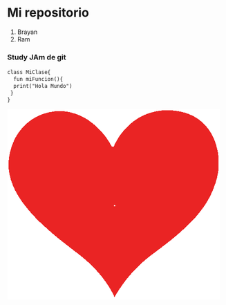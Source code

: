 # Mi repositorio

1. Brayan
2. Ram

### Study JAm de git

    class MiClase{
	  fun miFuncion(){
	  print("Hola Mundo")
     }
    }

   ![Animacion](animacion.gif)
   </center>
